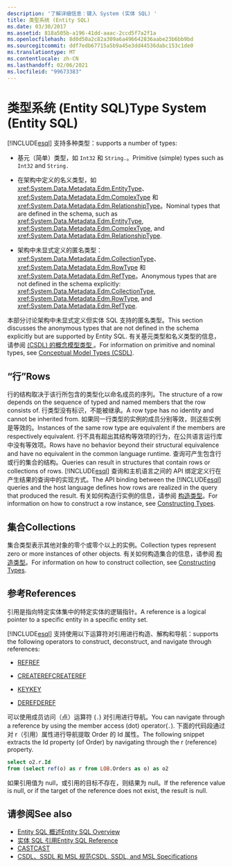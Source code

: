 ```yaml
---
description: '了解详细信息：键入 System (实体 SQL) '
title: 类型系统 (Entity SQL)
ms.date: 03/30/2017
ms.assetid: 818a505b-a196-41dd-aaac-2ccd5f7a2f1a
ms.openlocfilehash: 8d0d50a2c82a309a6a496642836aabe23b6bb9bd
ms.sourcegitcommit: ddf7edb67715a5b9a45e3dd44536dabc153c1de0
ms.translationtype: MT
ms.contentlocale: zh-CN
ms.lasthandoff: 02/06/2021
ms.locfileid: "99673383"
---
```

# <a name="type-system-entity-sql"></a><span data-ttu-id="f91f1-103">类型系统 (Entity SQL)</span><span class="sxs-lookup"><span data-stu-id="f91f1-103">Type System (Entity SQL)</span></span>

[!INCLUDE[esql](../../../../../../includes/esql-md.md)] <span data-ttu-id="f91f1-104">支持多种类型：</span><span class="sxs-lookup"><span data-stu-id="f91f1-104">supports a number of types:</span></span>  
  
- <span data-ttu-id="f91f1-105">基元（简单）类型，如 `Int32` 和 `String.`。</span><span class="sxs-lookup"><span data-stu-id="f91f1-105">Primitive (simple) types such as `Int32` and `String.`</span></span>  
  
- <span data-ttu-id="f91f1-106">在架构中定义的名义类型，如 <xref:System.Data.Metadata.Edm.EntityType>、<xref:System.Data.Metadata.Edm.ComplexType> 和 <xref:System.Data.Metadata.Edm.RelationshipType>。</span><span class="sxs-lookup"><span data-stu-id="f91f1-106">Nominal types that are defined in the schema, such as <xref:System.Data.Metadata.Edm.EntityType>, <xref:System.Data.Metadata.Edm.ComplexType>, and <xref:System.Data.Metadata.Edm.RelationshipType>.</span></span>  
  
- <span data-ttu-id="f91f1-107">架构中未显式定义的匿名类型：<xref:System.Data.Metadata.Edm.CollectionType>、<xref:System.Data.Metadata.Edm.RowType> 和 <xref:System.Data.Metadata.Edm.RefType>。</span><span class="sxs-lookup"><span data-stu-id="f91f1-107">Anonymous types that are not defined in the schema explicitly: <xref:System.Data.Metadata.Edm.CollectionType>, <xref:System.Data.Metadata.Edm.RowType>, and <xref:System.Data.Metadata.Edm.RefType>.</span></span>  
  
 <span data-ttu-id="f91f1-108">本部分讨论架构中未显式定义但实体 SQL 支持的匿名类型。</span><span class="sxs-lookup"><span data-stu-id="f91f1-108">This section discusses the anonymous types that are not defined in the schema explicitly but are supported by Entity SQL.</span></span> <span data-ttu-id="f91f1-109">有关基元类型和名义类型的信息，请参阅 [ (CSDL) 的概念模型类型 ](/ef/ef6/modeling/designer/advanced/edmx/csdl-spec#conceptual-model-types-csdl)。</span><span class="sxs-lookup"><span data-stu-id="f91f1-109">For information on primitive and nominal types, see [Conceptual Model Types (CSDL)](/ef/ef6/modeling/designer/advanced/edmx/csdl-spec#conceptual-model-types-csdl).</span></span>  
  
## <a name="rows"></a><span data-ttu-id="f91f1-110">“行”</span><span class="sxs-lookup"><span data-stu-id="f91f1-110">Rows</span></span>  

 <span data-ttu-id="f91f1-111">行的结构取决于该行所包含的类型化以命名成员的序列。</span><span class="sxs-lookup"><span data-stu-id="f91f1-111">The structure of a row depends on the sequence of typed and named members that the row consists of.</span></span> <span data-ttu-id="f91f1-112">行类型没有标识，不能被继承。</span><span class="sxs-lookup"><span data-stu-id="f91f1-112">A row type has no identity and cannot be inherited from.</span></span> <span data-ttu-id="f91f1-113">如果同一行类型的实例的成员分别等效，则这些实例是等效的。</span><span class="sxs-lookup"><span data-stu-id="f91f1-113">Instances of the same row type are equivalent if the members are respectively equivalent.</span></span> <span data-ttu-id="f91f1-114">行不具有超出其结构等效项的行为，在公共语言运行库中没有等效项。</span><span class="sxs-lookup"><span data-stu-id="f91f1-114">Rows have no behavior beyond their structural equivalence and have no equivalent in the common language runtime.</span></span> <span data-ttu-id="f91f1-115">查询可产生包含行或行的集合的结构。</span><span class="sxs-lookup"><span data-stu-id="f91f1-115">Queries can result in structures that contain rows or collections of rows.</span></span> <span data-ttu-id="f91f1-116">[!INCLUDE[esql](../../../../../../includes/esql-md.md)] 查询和主机语言之间的 API 绑定定义行在产生结果的查询中的实现方式。</span><span class="sxs-lookup"><span data-stu-id="f91f1-116">The API binding between the [!INCLUDE[esql](../../../../../../includes/esql-md.md)] queries and the host language defines how rows are realized in the query that produced the result.</span></span> <span data-ttu-id="f91f1-117">有关如何构造行实例的信息，请参阅 [构造类型](constructing-types-entity-sql.md)。</span><span class="sxs-lookup"><span data-stu-id="f91f1-117">For information on how to construct a row instance, see [Constructing Types](constructing-types-entity-sql.md).</span></span>  
  
## <a name="collections"></a><span data-ttu-id="f91f1-118">集合</span><span class="sxs-lookup"><span data-stu-id="f91f1-118">Collections</span></span>  

 <span data-ttu-id="f91f1-119">集合类型表示其他对象的零个或零个以上的实例。</span><span class="sxs-lookup"><span data-stu-id="f91f1-119">Collection types represent zero or more instances of other objects.</span></span> <span data-ttu-id="f91f1-120">有关如何构造集合的信息，请参阅 [构造类型](constructing-types-entity-sql.md)。</span><span class="sxs-lookup"><span data-stu-id="f91f1-120">For information on how to construct collection, see [Constructing Types](constructing-types-entity-sql.md).</span></span>  
  
## <a name="references"></a><span data-ttu-id="f91f1-121">参考</span><span class="sxs-lookup"><span data-stu-id="f91f1-121">References</span></span>  

 <span data-ttu-id="f91f1-122">引用是指向特定实体集中的特定实体的逻辑指针。</span><span class="sxs-lookup"><span data-stu-id="f91f1-122">A reference is a logical pointer to a specific entity in a specific entity set.</span></span>  
  
 [!INCLUDE[esql](../../../../../../includes/esql-md.md)] <span data-ttu-id="f91f1-123">支持使用以下运算符对引用进行构造、解构和导航：</span><span class="sxs-lookup"><span data-stu-id="f91f1-123">supports the following operators to construct, deconstruct, and navigate through references:</span></span>  
  
- [<span data-ttu-id="f91f1-124">REF</span><span class="sxs-lookup"><span data-stu-id="f91f1-124">REF</span></span>](ref-entity-sql.md)  
  
- [<span data-ttu-id="f91f1-125">CREATEREF</span><span class="sxs-lookup"><span data-stu-id="f91f1-125">CREATEREF</span></span>](createref-entity-sql.md)  
  
- [<span data-ttu-id="f91f1-126">KEY</span><span class="sxs-lookup"><span data-stu-id="f91f1-126">KEY</span></span>](key-entity-sql.md)  
  
- [<span data-ttu-id="f91f1-127">DEREF</span><span class="sxs-lookup"><span data-stu-id="f91f1-127">DEREF</span></span>](deref-entity-sql.md)  
  
 <span data-ttu-id="f91f1-128">可以使用成员访问（点）运算符 (`.`) 对引用进行导航。</span><span class="sxs-lookup"><span data-stu-id="f91f1-128">You can navigate through a reference by using the member access (dot) operator(`.`).</span></span> <span data-ttu-id="f91f1-129">下面的代码段通过对 r（引用）属性进行导航提取 Order 的 Id 属性。</span><span class="sxs-lookup"><span data-stu-id="f91f1-129">The following snippet extracts the Id property (of Order) by navigating through the r (reference) property.</span></span>  
  
```sql  
select o2.r.Id
from (select ref(o) as r from LOB.Orders as o) as o2
```  
  
 <span data-ttu-id="f91f1-130">如果引用值为 null，或引用的目标不存在，则结果为 null。</span><span class="sxs-lookup"><span data-stu-id="f91f1-130">If the reference value is null, or if the target of the reference does not exist, the result is null.</span></span>  
  
## <a name="see-also"></a><span data-ttu-id="f91f1-131">请参阅</span><span class="sxs-lookup"><span data-stu-id="f91f1-131">See also</span></span>

- [<span data-ttu-id="f91f1-132">Entity SQL 概述</span><span class="sxs-lookup"><span data-stu-id="f91f1-132">Entity SQL Overview</span></span>](entity-sql-overview.md)
- [<span data-ttu-id="f91f1-133">实体 SQL 引用</span><span class="sxs-lookup"><span data-stu-id="f91f1-133">Entity SQL Reference</span></span>](entity-sql-reference.md)
- [<span data-ttu-id="f91f1-134">CAST</span><span class="sxs-lookup"><span data-stu-id="f91f1-134">CAST</span></span>](cast-entity-sql.md)
- [<span data-ttu-id="f91f1-135">CSDL、SSDL 和 MSL 规范</span><span class="sxs-lookup"><span data-stu-id="f91f1-135">CSDL, SSDL, and MSL Specifications</span></span>](/ef/ef6/modeling/designer/advanced/edmx/csdl-spec)

